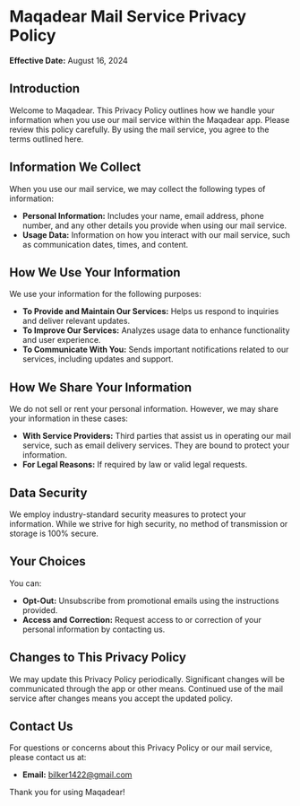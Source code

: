 # Maqadear Mail Service Privacy Policy

**Effective Date:** August 16, 2024

## Introduction

Welcome to Maqadear. This Privacy Policy outlines how we handle your information when you use our mail service within the Maqadear app. Please review this policy carefully. By using the mail service, you agree to the terms outlined here.

## Information We Collect

When you use our mail service, we may collect the following types of information:

- **Personal Information:** Includes your name, email address, phone number, and any other details you provide when using our mail service.
- **Usage Data:** Information on how you interact with our mail service, such as communication dates, times, and content.

## How We Use Your Information

We use your information for the following purposes:

- **To Provide and Maintain Our Services:** Helps us respond to inquiries and deliver relevant updates.
- **To Improve Our Services:** Analyzes usage data to enhance functionality and user experience.
- **To Communicate With You:** Sends important notifications related to our services, including updates and support.

## How We Share Your Information

We do not sell or rent your personal information. However, we may share your information in these cases:

- **With Service Providers:** Third parties that assist us in operating our mail service, such as email delivery services. They are bound to protect your information.
- **For Legal Reasons:** If required by law or valid legal requests.

## Data Security

We employ industry-standard security measures to protect your information. While we strive for high security, no method of transmission or storage is 100% secure.

## Your Choices

You can:

- **Opt-Out:** Unsubscribe from promotional emails using the instructions provided.
- **Access and Correction:** Request access to or correction of your personal information by contacting us.

## Changes to This Privacy Policy

We may update this Privacy Policy periodically. Significant changes will be communicated through the app or other means. Continued use of the mail service after changes means you accept the updated policy.

## Contact Us

For questions or concerns about this Privacy Policy or our mail service, please contact us at:

- **Email:** bilker1422@gmail.com

Thank you for using Maqadear!
